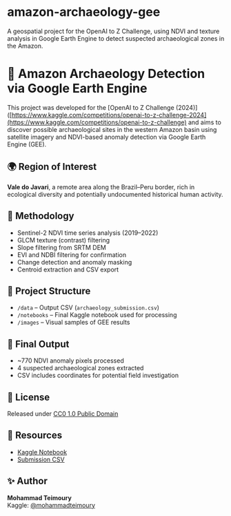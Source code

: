 # amazon-archaeology-gee
A geospatial project for the OpenAI to Z Challenge, using NDVI and texture analysis in Google Earth Engine to detect suspected archaeological zones in the Amazon.
# 🏺 Amazon Archaeology Detection via Google Earth Engine

This project was developed for the [OpenAI to Z Challenge (2024)]([https://www.kaggle.com/competitions/openai-to-z-challenge-2024](https://www.kaggle.com/competitions/openai-to-z-challenge) and aims to discover possible archaeological sites in the western Amazon basin using satellite imagery and NDVI-based anomaly detection via Google Earth Engine (GEE).

## 🌍 Region of Interest
**Vale do Javari**, a remote area along the Brazil–Peru border, rich in ecological diversity and potentially undocumented historical human activity.

## 🚀 Methodology
- Sentinel-2 NDVI time series analysis (2019–2022)
- GLCM texture (contrast) filtering
- Slope filtering from SRTM DEM
- EVI and NDBI filtering for confirmation
- Change detection and anomaly masking
- Centroid extraction and CSV export

## 📁 Project Structure
- `/data` – Output CSV (`archaeology_submission.csv`)
- `/notebooks` – Final Kaggle notebook used for processing
- `/images` – Visual samples of GEE results

## 🧠 Final Output
- ~770 NDVI anomaly pixels processed
- 4 suspected archaeological zones extracted
- CSV includes coordinates for potential field investigation

## 📜 License
Released under [CC0 1.0 Public Domain](https://creativecommons.org/publicdomain/zero/1.0/)

## 🔗 Resources
- [Kaggle Notebook](https://www.kaggle.com/code/mohammadteimoury/notebook304eff8b8b)
- [Submission CSV](https://www.kaggle.com/datasets/mohammadteimoury/archaeology-submission)

## ✨ Author
**Mohammad Teimoury**  
Kaggle: [@mohammadteimoury](https://www.kaggle.com/mohammadteimoury)
